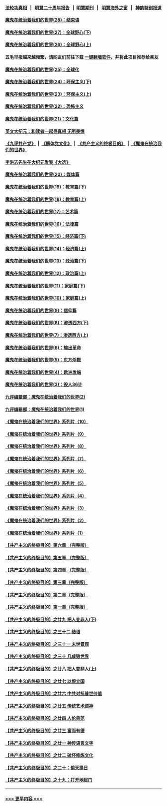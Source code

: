 #### [法轮功真相](https://github.com/gfw-breaker/truth/blob/master/README.md?t=0) &nbsp;&nbsp;|&nbsp;&nbsp; [明慧二十周年报告](https://github.com/gfw-breaker/mh-reports/blob/master/README.md?t=0) &nbsp;&nbsp;|&nbsp;&nbsp;[明慧期刊](https://github.com/gfw-breaker/mh-qikan) &nbsp;&nbsp;|&nbsp;&nbsp; [明慧海外之窗](https://github.com/gfw-breaker/mh-news/blob/master/README.md?t=0) &nbsp;&nbsp;|&nbsp;&nbsp; [神韵特别报道](https://github.com/gfw-breaker/mh-news/blob/master/shenyun.md?t=0)
#### [魔鬼在统治着我们的世界(28)：结束语](../pages/nsc422/n10936246.md?t=07140201) 
#### [魔鬼在统治着我们的世界(27)：全球野心(下)](../pages/nsc422/n10928319.md?t=07140201) 
#### [魔鬼在统治着我们的世界(26)：全球野心(上)](../pages/nsc422/n10900318.md?t=07140201) 
#### 五毛举报越来越频繁，请网友们前往下载 [一键翻墙软件](https://github.com/gfw-breaker/ssr-accounts)，并将此项目推荐给亲友
#### [魔鬼在统治着我们的世界(25)：全球化](../pages/nsc422/n10788205.md?t=07140201) 
#### [魔鬼在统治着我们的世界(24)：环保主义(下)](../pages/nsc422/n10695307.md?t=07140201) 
#### [魔鬼在统治着我们的世界(23)：环保主义(上)](../pages/nsc422/n10688613.md?t=07140201) 
#### [魔鬼在统治着我们的世界(22)：恐怖主义](../pages/nsc422/n10614727.md?t=07140201) 
#### [魔鬼在统治着我们的世界(21)：文化篇](../pages/nsc422/n10597706.md?t=07140201) 
#### [英文大纪元：和读者一起寻真相 无所畏惧](../pages/nsc422/n12542027.md?t=07140201) 
#### [《九评共产党》](https://github.com/begood0513/9ping.md/blob/master/README.md) &nbsp;|&nbsp; [《解体党文化》](../../../../jtdwh.md/blob/master/README.md)  &nbsp;|&nbsp; [《共产主义的终极目的》](../../../../gczydzjmd.md/blob/master/README.md) &nbsp;|&nbsp; [《魔鬼在统治我们的世界》](../../../../mgztzwmdsj.md/blob/master/README.md) 
#### [李洪志先生在大纪元发表《大选》](../pages/nsc422/n12534746.md?t=07140201) 
#### [魔鬼在统治着我们的世界(20)：媒体篇](../pages/nsc422/n10586579.md?t=07140201) 
#### [魔鬼在统治着我们的世界(19)：教育篇(下)](../pages/nsc422/n10564808.md?t=07140201) 
#### [魔鬼在统治着我们的世界(18)：教育篇(上)](../pages/nsc422/n10526970.md?t=07140201) 
#### [魔鬼在统治着我们的世界(17)：艺术篇](../pages/nsc422/n10499093.md?t=07140201) 
#### [魔鬼在统治着我们的世界(16)：法律篇](../pages/nsc422/n10485969.md?t=07140201) 
#### [魔鬼在统治着我们的世界(15)：经济篇(下)](../pages/nsc422/n10469975.md?t=07140201) 
#### [魔鬼在统治着我们的世界(14)：经济篇(上)](../pages/nsc422/n10457370.md?t=07140201) 
#### [魔鬼在统治着我们的世界(13)：政治篇(下)](../pages/nsc422/n10448270.md?t=07140201) 
#### [魔鬼在统治着我们的世界(12)：政治篇(上)](../pages/nsc422/n10444576.md?t=07140201) 
#### [魔鬼在统治着我们的世界(11)：家庭篇(下)](../pages/nsc422/n10440961.md?t=07140201) 
#### [魔鬼在统治着我们的世界(10)：家庭篇(上)](../pages/nsc422/n10435448.md?t=07140201) 
#### [魔鬼在统治着我们的世界(9)：信仰篇](../pages/nsc422/n10432159.md?t=07140201) 
#### [魔鬼在统治着我们的世界(8)：渗透西方(下)](../pages/nsc422/n10429603.md?t=07140201) 
#### [魔鬼在统治着我们的世界(7)：渗透西方(上)](../pages/nsc422/n10426013.md?t=07140201) 
#### [魔鬼在统治着我们的世界(6)：输出革命](../pages/nsc422/n10421536.md?t=07140201) 
#### [魔鬼在统治着我们的世界(5)：东方杀戮](../pages/nsc422/n10417707.md?t=07140201) 
#### [魔鬼在统治着我们的世界(4)：欧洲发端](../pages/nsc422/n10414890.md?t=07140201) 
#### [魔鬼在统治着我们的世界(3)：毁人36计](../pages/nsc422/n10411583.md?t=07140201) 
#### [九评编辑部：魔鬼在统治着我们的世界(2)](../pages/nsc422/n10410036.md?t=07140201) 
#### [九评编辑部：魔鬼在统治着我们的世界(1)](../pages/nsc422/n10406825.md?t=07140201) 
#### [《魔鬼在统治着我们的世界》系列片（10）](../pages/nsc422/n12292670.md?t=07140201) 
#### [《魔鬼在统治着我们的世界》系列片（9）](../pages/nsc422/n12290859.md?t=07140201) 
#### [《魔鬼在统治着我们的世界》系列片（8）](../pages/nsc422/n12287445.md?t=07140201) 
#### [《魔鬼在统治着我们的世界》系列片（7）](../pages/nsc422/n12283425.md?t=07140201) 
#### [《魔鬼在统治着我们的世界》系列片（6）](../pages/nsc422/n12282314.md?t=07140201) 
#### [《魔鬼在统治着我们的世界》系列片（5）](../pages/nsc422/n12281419.md?t=07140201) 
#### [《魔鬼在统治着我们的世界》系列片（4）](../pages/nsc422/n12274024.md?t=07140201) 
#### [《魔鬼在统治着我们的世界》系列片（3）](../pages/nsc422/n12271322.md?t=07140201) 
#### [《魔鬼在统治着我们的世界》系列片（2）](../pages/nsc422/n12269049.md?t=07140201) 
#### [《魔鬼在统治着我们的世界》系列片（1）](../pages/nsc422/n12267575.md?t=07140201) 
#### [【共产主义的终极目的】第六章 （完整版）](../pages/nsc422/n11428913.md?t=07140201) 
#### [【共产主义的终极目的】第五章 （完整版）](../pages/nsc422/n11428912.md?t=07140201) 
#### [【共产主义的终极目的】第四章 （完整版）](../pages/nsc422/n11428907.md?t=07140201) 
#### [【共产主义的终极目的】第三章（完整版）](../pages/nsc422/n11428848.md?t=07140201) 
#### [【共产主义的终极目的】第二章（完整版）](../pages/nsc422/n11428831.md?t=07140201) 
#### [【共产主义的终极目的】第一章（完整版）](../pages/nsc422/n11417651.md?t=07140201) 
#### [【共产主义的终极目的】之廿九 把人变非人(下)](../pages/nsc422/n11344140.md?t=07140201) 
#### [【共产主义的终极目的】之三十二 结语](../pages/nsc422/n11360535.md?t=07140201) 
#### [【共产主义的终极目的】之三十一 末世景观](../pages/nsc422/n11351129.md?t=07140201) 
#### [【共产主义的终极目的】之三十 几成狼世界](../pages/nsc422/n11348280.md?t=07140201) 
#### [【共产主义的终极目的】之廿八 把人变非人(上)](../pages/nsc422/n11340492.md?t=07140201) 
#### [【共产主义的终极目的】之廿七 以恨立国](../pages/nsc422/n11336944.md?t=07140201) 
#### [【共产主义的终极目的】之廿六 中共对抗普世价值](../pages/nsc422/n11324785.md?t=07140201) 
#### [【共产主义的终极目的】之廿五 传统艺术颂神](../pages/nsc422/n11296396.md?t=07140201) 
#### [【共产主义的终极目的】之廿四 人伦典范](../pages/nsc422/n11296397.md?t=07140201) 
#### [【共产主义的终极目的】之廿三 富而有德](../pages/nsc422/n11283598.md?t=07140201) 
#### [【共产主义的终极目的】之廿一 神传语言文字](../pages/nsc422/n11263265.md?t=07140201) 
#### [【共产主义的终极目的】之廿二 破坏修炼文化](../pages/nsc422/n11245728.md?t=07140201) 
#### [【共产主义的终极目的】之二十：偷天换日](../pages/nsc422/n11238846.md?t=07140201) 
#### [【共产主义的终极目的】之十九：打开地狱门](../pages/nsc422/n11206376.md?t=07140201) 

----
#### [ >>> 更早内容 <<< ](../indexes/nsc422-earlier.md)
